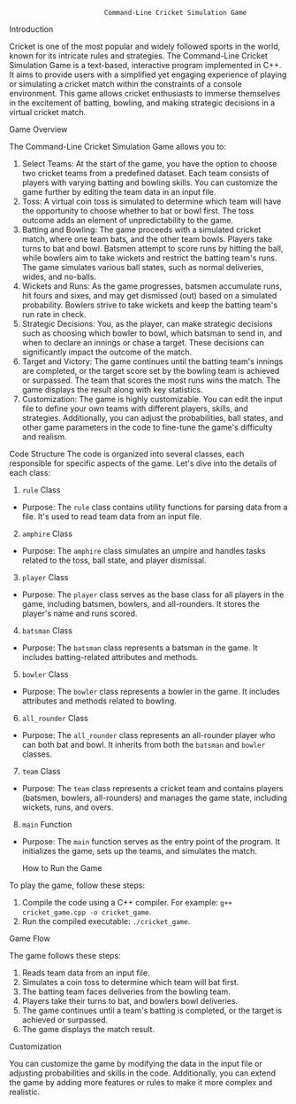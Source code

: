 							Command-Line Cricket Simulation Game

Introduction  

Cricket is one of the most popular and widely followed sports in the world, known for its intricate rules and strategies. The Command-Line Cricket Simulation Game is a text-based, interactive program implemented in C++. It aims to provide users with a simplified yet engaging experience of playing or simulating a cricket match within the constraints of a console environment. This game allows cricket enthusiasts to immerse themselves in the excitement of batting, bowling, and making strategic decisions in a virtual cricket match.

Game Overview

The Command-Line Cricket Simulation Game allows you to:

1. Select Teams: At the start of the game, you have the option to choose two cricket teams from a predefined dataset. Each team consists of players with varying batting and bowling skills. You can customize the game further by editing the team data in an input file.
2. Toss: A virtual coin toss is simulated to determine which team will have the opportunity to choose whether to bat or bowl first. The toss outcome adds an element of unpredictability to the game.
3. Batting and Bowling: The game proceeds with a simulated cricket match, where one team bats, and the other team bowls. Players take turns to bat and bowl. Batsmen attempt to score runs by hitting the ball, while bowlers aim to take wickets and restrict the batting team's runs. The game simulates various ball states, such as normal deliveries, wides, and no-balls.
4. Wickets and Runs: As the game progresses, batsmen accumulate runs, hit fours and sixes, and may get dismissed (out) based on a simulated probability. Bowlers strive to take wickets and keep the batting team's run rate in check.
5. Strategic Decisions: You, as the player, can make strategic decisions such as choosing which bowler to bowl, which batsman to send in, and when to declare an innings or chase a target. These decisions can significantly impact the outcome of the match.
6. Target and Victory: The game continues until the batting team's innings are completed, or the target score set by the bowling team is achieved or surpassed. The team that scores the most runs wins the match. The game displays the result along with key statistics.
7. Customization: The game is highly customizable. You can edit the input file to define your own teams with different players, skills, and strategies. Additionally, you can adjust the probabilities, ball states, and other game parameters in the code to fine-tune the game's difficulty and realism.

  Code Structure
The code is organized into several classes, each responsible for specific aspects of the game. Let's dive into the details of each class:

 1. `rule` Class
- Purpose: The `rule` class contains utility functions for parsing data from a file. It's used to read team data from an input file.

 2. `amphire` Class
- Purpose: The `amphire` class simulates an umpire and handles tasks related to the toss, ball state, and player dismissal.

 3. `player` Class
- Purpose: The `player` class serves as the base class for all players in the game, including batsmen, bowlers, and all-rounders. It stores the player's name and runs scored.

 4. `batsman` Class
- Purpose: The `batsman` class represents a batsman in the game. It includes batting-related attributes and methods.

 5. `bowler` Class
- Purpose: The `bowler` class represents a bowler in the game. It includes attributes and methods related to bowling.

 6. `all_rounder` Class
- Purpose: The `all_rounder` class represents an all-rounder player who can both bat and bowl. It inherits from both the `batsman` and `bowler` classes.

 7. `team` Class
- Purpose: The `team` class represents a cricket team and contains players (batsmen, bowlers, all-rounders) and manages the game state, including wickets, runs, and overs.

 8. `main` Function
- Purpose: The `main` function serves as the entry point of the program. It initializes the game, sets up the teams, and simulates the match.

  How to Run the Game

To play the game, follow these steps:

1. Compile the code using a C++ compiler. For example: `g++ cricket_game.cpp -o cricket_game`.
2. Run the compiled executable: `./cricket_game`.

 Game Flow

The game follows these steps:

1. Reads team data from an input file.
2. Simulates a coin toss to determine which team will bat first.
3. The batting team faces deliveries from the bowling team.
4. Players take their turns to bat, and bowlers bowl deliveries.
5. The game continues until a team's batting is completed, or the target is achieved or surpassed.
6. The game displays the match result.

 Customization

You can customize the game by modifying the data in the input file or adjusting probabilities and skills in the code. Additionally, you can extend the game by adding more features or rules to make it more complex and realistic.


